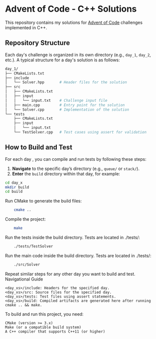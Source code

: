 # Advent of Code - C++ Solutions

This repository contains my solutions for [Advent of Code](https://adventofcode.com/) challenges implemented in C++.


## Repository Structure

Each day's challenge is organized in its own directory (e.g., `day_1`, `day_2`, etc.). A typical structure for a day's solution is as follows:

```bash
day_1/
├── CMakeLists.txt
├── include
│   └── Solver.hpp       # Header files for the solution
├── src
│   ├── CMakeLists.txt
│   ├── input
│   │   └── input.txt    # Challenge input file 
│   ├── main.cpp         # Entry point for the solution
│   └── Solver.cpp       # Implementation of the solution
└── tests
    ├── CMakeLists.txt
    ├── input
    │   └── input.txt    
    └── TestSolver.cpp   # Test cases using assert for validation

```
## How to Build and Test

For each day , you can compile and run tests by following these steps:

1. **Navigate** to the specific day’s directory (e.g., `queue/` or `stack/`).
2. **Enter** the `build` directory within that day, for example:

```bash 
cd day_x
mkdir build
cd build
```

Run CMake to generate the build files:
```bash
    cmake ..
```
Compile the project:
```bash
    make
 ```
Run the tests inside the build directory. Tests are located in ./tests/:
```bash
    ./tests/TestSolver
```
Run the main code inside the build directory. Tests are located in ./tests/:
```bash
    ./src/Solver
```

Repeat similar steps for any other day you want to build and test.
Navigational Guide

    <day_xs>/include: Headers for the specified day.
    <day_xs>/src: Source files for the specified day.
    <day_xs>/tests: Test files using assert statements.
    <day_xs>/build: Compiled artifacts are generated here after running cmake .. && make.


To build and run this project, you need:

    CMake (version >= 3.x)
    Make (or a compatible build system)
    A C++ compiler that supports C++11 (or higher)

